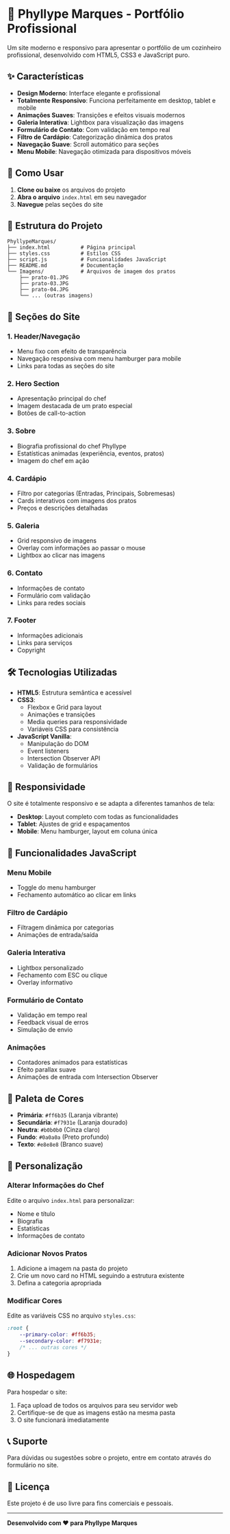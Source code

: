 # 🍳 Phyllype Marques - Portfólio Profissional

Um site moderno e responsivo para apresentar o portfólio de um cozinheiro profissional, desenvolvido com HTML5, CSS3 e JavaScript puro.

## ✨ Características

- **Design Moderno**: Interface elegante e profissional
- **Totalmente Responsivo**: Funciona perfeitamente em desktop, tablet e mobile
- **Animações Suaves**: Transições e efeitos visuais modernos
- **Galeria Interativa**: Lightbox para visualização das imagens
- **Formulário de Contato**: Com validação em tempo real
- **Filtro de Cardápio**: Categorização dinâmica dos pratos
- **Navegação Suave**: Scroll automático para seções
- **Menu Mobile**: Navegação otimizada para dispositivos móveis

## 🚀 Como Usar

1. **Clone ou baixe** os arquivos do projeto
2. **Abra o arquivo** `index.html` em seu navegador
3. **Navegue** pelas seções do site

## 📁 Estrutura do Projeto

```
PhyllypeMarques/
├── index.html          # Página principal
├── styles.css          # Estilos CSS
├── script.js           # Funcionalidades JavaScript
├── README.md           # Documentação
└── Imagens/            # Arquivos de imagem dos pratos
    ├── prato-01.JPG
    ├── prato-03.JPG
    ├── prato-04.JPG
    └── ... (outras imagens)
```

## 🎨 Seções do Site

### 1. **Header/Navegação**
- Menu fixo com efeito de transparência
- Navegação responsiva com menu hamburger para mobile
- Links para todas as seções do site

### 2. **Hero Section**
- Apresentação principal do chef
- Imagem destacada de um prato especial
- Botões de call-to-action

### 3. **Sobre**
- Biografia profissional do chef Phyllype
- Estatísticas animadas (experiência, eventos, pratos)
- Imagem do chef em ação

### 4. **Cardápio**
- Filtro por categorias (Entradas, Principais, Sobremesas)
- Cards interativos com imagens dos pratos
- Preços e descrições detalhadas

### 5. **Galeria**
- Grid responsivo de imagens
- Overlay com informações ao passar o mouse
- Lightbox ao clicar nas imagens

### 6. **Contato**
- Informações de contato
- Formulário com validação
- Links para redes sociais

### 7. **Footer**
- Informações adicionais
- Links para serviços
- Copyright

## 🛠️ Tecnologias Utilizadas

- **HTML5**: Estrutura semântica e acessível
- **CSS3**: 
  - Flexbox e Grid para layout
  - Animações e transições
  - Media queries para responsividade
  - Variáveis CSS para consistência
- **JavaScript Vanilla**:
  - Manipulação do DOM
  - Event listeners
  - Intersection Observer API
  - Validação de formulários

## 📱 Responsividade

O site é totalmente responsivo e se adapta a diferentes tamanhos de tela:

- **Desktop**: Layout completo com todas as funcionalidades
- **Tablet**: Ajustes de grid e espaçamentos
- **Mobile**: Menu hamburger, layout em coluna única

## 🎯 Funcionalidades JavaScript

### Menu Mobile
- Toggle do menu hamburger
- Fechamento automático ao clicar em links

### Filtro de Cardápio
- Filtragem dinâmica por categorias
- Animações de entrada/saída

### Galeria Interativa
- Lightbox personalizado
- Fechamento com ESC ou clique
- Overlay informativo

### Formulário de Contato
- Validação em tempo real
- Feedback visual de erros
- Simulação de envio

### Animações
- Contadores animados para estatísticas
- Efeito parallax suave
- Animações de entrada com Intersection Observer

## 🎨 Paleta de Cores

- **Primária**: `#ff6b35` (Laranja vibrante)
- **Secundária**: `#f7931e` (Laranja dourado)
- **Neutra**: `#b0b0b0` (Cinza claro)
- **Fundo**: `#0a0a0a` (Preto profundo)
- **Texto**: `#e8e8e8` (Branco suave)

## 📝 Personalização

### Alterar Informações do Chef
Edite o arquivo `index.html` para personalizar:
- Nome e título
- Biografia
- Estatísticas
- Informações de contato

### Adicionar Novos Pratos
1. Adicione a imagem na pasta do projeto
2. Crie um novo card no HTML seguindo a estrutura existente
3. Defina a categoria apropriada

### Modificar Cores
Edite as variáveis CSS no arquivo `styles.css`:
```css
:root {
    --primary-color: #ff6b35;
    --secondary-color: #f7931e;
    /* ... outras cores */
}
```

## 🌐 Hospedagem

Para hospedar o site:
1. Faça upload de todos os arquivos para seu servidor web
2. Certifique-se de que as imagens estão na mesma pasta
3. O site funcionará imediatamente

## 📞 Suporte

Para dúvidas ou sugestões sobre o projeto, entre em contato através do formulário no site.

## 📄 Licença

Este projeto é de uso livre para fins comerciais e pessoais.

---

**Desenvolvido com ❤️ para Phyllype Marques** 